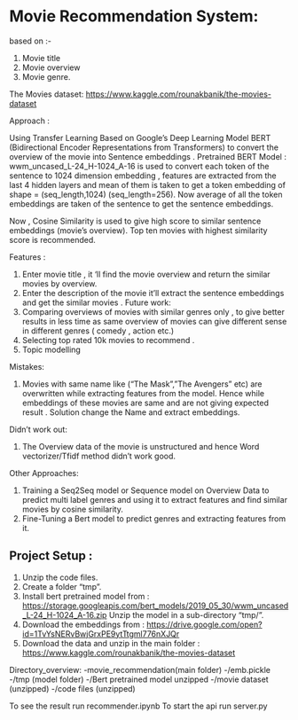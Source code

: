 # Movie Recommendation System:
 based on :-
1. Movie title
2. Movie overview 
3. Movie genre.

The Movies dataset: https://www.kaggle.com/rounakbanik/the-movies-dataset

Approach :

Using Transfer Learning Based on Google’s Deep Learning Model BERT
(Bidirectional Encoder Representations from Transformers) to convert the overview of the movie into Sentence embeddings .
Pretrained BERT Model : wwm_uncased_L-24_H-1024_A-16 is used to convert each token of the sentence to 1024 dimension embedding , 
features are extracted from the last 4 hidden layers and mean of them is taken to get a token embedding of shape = (seq_length,1024) (seq_length=256). Now average of all the token embeddings are taken of the sentence to get the sentence embeddings.

Now , Cosine Similarity is used to give high score to similar sentence embeddings (movie’s overview).
Top ten movies with highest similarity score is recommended.
 

Features :
1.	Enter movie title , it ‘ll find the movie overview and return the similar movies by overview.
2.	Enter the description of the movie it’ll extract the sentence embeddings and get the similar movies .
Future work:
1.	Comparing overviews of movies with similar genres only , to give better results in less time as same overview of movies can give different sense in different genres ( comedy , action etc.)
2.	Selecting top rated 10k movies to recommend .
3.	Topic modelling

Mistakes:
1.	Movies with same name like (“The Mask”,”The Avengers” etc) are overwritten while extracting features from the model. Hence while embeddings of these movies are same and are not giving expected result . Solution change the Name and extract embeddings.

Didn’t work out:
1.	The Overview data of the movie is unstructured and hence Word vectorizer/Tfidf method didn’t work good.

Other Approaches:
1.	  Training a Seq2Seq model or Sequence model on Overview Data to predict multi label genres and using it to extract features and find similar movies by cosine similarity.
2.	Fine-Tuning a Bert model  to predict genres and extracting features from it.
 

## Project Setup :

1.	Unzip the code files.
2.	Create a folder “tmp”.
3.	Install bert pretrained model from :
https://storage.googleapis.com/bert_models/2019_05_30/wwm_uncased_L-24_H-1024_A-16.zip
Unzip the model in a sub-directory “tmp/”.
4.	Download the embeddings from :   https://drive.google.com/open?id=1TvYsNERvBwjGrxPE9ytTtgml776nXJQr
5.	Download the data and unzip in the main folder :
https://www.kaggle.com/rounakbanik/the-movies-dataset

Directory_overview:
-movie_recommendation(main folder)
	-/emb.pickle
	-/tmp (model folder)
		-/Bert pretrained model unzipped
	-/movie dataset (unzipped)
	-/code files (unzipped)

To see the result run recommender.ipynb
To start the api run server.py 

